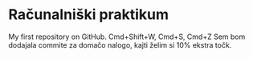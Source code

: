 # Računalniški praktikum
My first repository on GitHub.
Cmd+Shift+W, Cmd+S, Cmd+Z
Sem bom dodajala commite za domačo nalogo, kajti želim si 10% ekstra točk.
